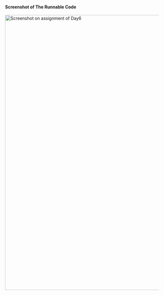 #### Screenshot of The Runnable Code
<img width="1835" height="898" alt="Screenshot on assignment of Day6" src="https://github.com/user-attachments/assets/4864e274-64a5-4b93-b4cd-a0afa3711c89" />
